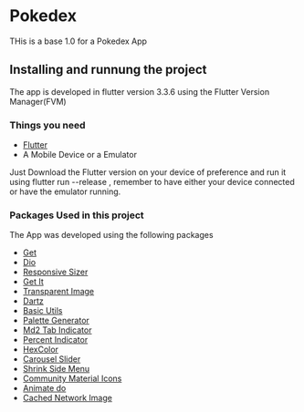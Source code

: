 # Pokedex

THis is a base 1.0 for a Pokedex App

## Installing and runnung the project

The app is developed in flutter version 3.3.6 using the Flutter Version Manager(FVM)

### Things you need

+ [Flutter](https://docs.flutter.dev/get-started/install)
+ A Mobile Device or a Emulator
  
Just Download the Flutter version on your device of preference and run it using flutter run --release , remember to have either your device connected or have the emulator running.

### Packages Used in this project

The App was developed using the following packages

+ [Get](https://pub.dev/packages/get)
+ [Dio](https://pub.dev/packages/dio)
+ [Responsive Sizer](https://pub.dev/packages/responsive_sizer)
+ [Get It](https://pub.dev/packages/get_it)
+ [Transparent Image](https://pub.dev/packages/transparent_image)
+ [Dartz](https://pub.dev/packages/dartz)
+ [Basic Utils](https://pub.dev/packages/basic_utils)
+ [Palette Generator](https://pub.dev/packages/palette_generator)
+ [Md2 Tab Indicator](https://pub.dev/packages/md2_tab_indicator)
+ [Percent Indicator](https://pub.dev/packages/percent_indicator)
+ [HexColor](https://pub.dev/packages/hexcolor)
+ [Carousel Slider](https://pub.dev/packages/carousel_slider)
+ [Shrink Side Menu](https://pub.dev/packages/shrink_sidemenu)
+ [Community Material Icons](https://pub.dev/packages/community_material_icon)
+ [Animate do](https://pub.dev/packages/animate_do)
+ [Cached Network Image](https://pub.dev/packages/cached_network_image)
